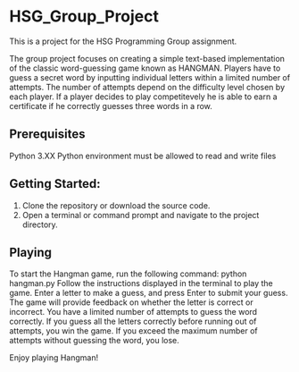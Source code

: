 # HSG_Group_Project
This is a project for the HSG Programming Group assignment.

The group project focuses on creating a simple text-based implementation of the classic word-guessing game known as HANGMAN. Players have to guess a secret word by inputting individual letters within a limited number of attempts. The number of attempts depend on the difficulty level chosen by each player. If a player decides to play competitevely he is able to earn a certificate if he correctly guesses three words in a row.

## Prerequisites
Python 3.XX 
Python environment must be allowed to read and write files

## Getting Started:
1. Clone the repository or download the source code.
2. Open a terminal or command prompt and navigate to the project directory.

## Playing
To start the Hangman game, run the following command: python hangman.py
Follow the instructions displayed in the terminal to play the game. Enter a letter to make a guess, and press Enter to submit your guess. The game will provide feedback on whether the letter is correct or incorrect.
You have a limited number of attempts to guess the word correctly. If you guess all the letters correctly before running out of attempts, you win the game. If you exceed the maximum number of attempts without guessing the word, you lose.

Enjoy playing Hangman!
